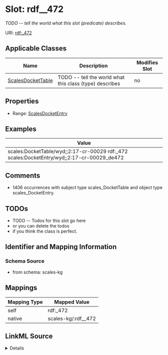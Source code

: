 

# Slot: rdf__472


_TODO -- tell the world what this slot (predicate) describes._





URI: [rdf:_472](http://www.w3.org/1999/02/22-rdf-syntax-ns#_472)



<!-- no inheritance hierarchy -->





## Applicable Classes

| Name | Description | Modifies Slot |
| --- | --- | --- |
| [ScalesDocketTable](../classes/ScalesDocketTable.md) | TODO -- tell the world what this class (type) describes |  no  |







## Properties

* Range: [ScalesDocketEntry](../classes/ScalesDocketEntry.md)






## Examples

| Value |
| --- |
| scales:DocketTable/wyd;;2:17-cr-00029 rdf:_472 scales:DocketEntry/wyd;;2:17-cr-00029_de472 |

## Comments

* 1406 occurrences with subject type scales_DocketTable and object type scales_DocketEntry.

## TODOs

* TODO -- Todos for this slot go here
* or you can delete the todos
* if you think the class is perfect.

## Identifier and Mapping Information







### Schema Source


* from schema: scales-kg




## Mappings

| Mapping Type | Mapped Value |
| ---  | ---  |
| self | rdf:_472 |
| native | scales-kg/:rdf__472 |




## LinkML Source

<details>
```yaml
name: rdf__472
description: TODO -- tell the world what this slot (predicate) describes.
todos:
- TODO -- Todos for this slot go here
- or you can delete the todos
- if you think the class is perfect.
comments:
- 1406 occurrences with subject type scales_DocketTable and object type scales_DocketEntry.
examples:
- value: scales:DocketTable/wyd;;2:17-cr-00029 rdf:_472 scales:DocketEntry/wyd;;2:17-cr-00029_de472
from_schema: scales-kg
rank: 1000
slot_uri: rdf:_472
alias: rdf__472
domain_of:
- scales_DocketTable
range: scales_DocketEntry

```
</details>
